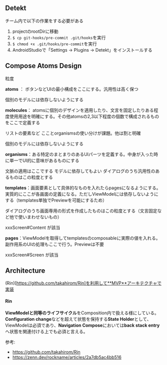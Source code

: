 ## Detekt

チーム内で以下の作業をする必要がある

1. projectのrootDirに移動
2. `$ cp git-hooks/pre-commit .git/hooks`を実行
3. `$ chmod +x .git/hooks/pre-commit`を実行
4. AndroidStudioで「Settings → Plugins → Detekt」をインストールする 

## Compose Atoms Design
粒度

**atoms** ： ボタンなどUIの最小構成をここにする。汎用性は高く保つ

個別のモデルには依存しないようにする


**molecules**： atomsに個別のデザインを適用したり、文言を固定したりある程度使用用途を明確にする。その他atomsの2,3以下程度の個数で構成されるものをここで定義する

リストの要素など
こことorganismsの使い分けが課題。他は割と明確

個別のモデルには依存しないようにする




**organisms**：ある特定のまとまりのあるUIパーツを定義する。中身が入った時に単一でUI的に意味があるものにする

文脈の適用はここでする
モデルに依存してもよい
ダイアログのうち汎用性のあるものはこの粒度とする


**templates**：画面要素として具体的なものを入れたらpagesになるようにする。実質的にここが各画面の定義になる。ただしViewModelには依存しないようにする（templates単独でPreviewを可能にするため）

ダイアログのうち画面専用の形式を作成したものはこの粒度とする（文言固定など他で使いまわせないもの）

xxxScreen#Content が該当


**pages**：ViewModelを取得してtemplatesのcomposableに実際の値を入れる。副作用系のUIの処理もここで行う。Previewは不要


xxxScreen#Screen が該当

## Architecture
(Rin)[https://github.com/takahirom/Rin]を利用して**MVP**アーキテクチャで実装

#### Rin
**ViewModelと同等のライフサイクル**をComposition内で扱える様にしている。<br>
**Configuration change**などを超えて状態を保持する**State Holder**として、ViewModelは必須であり、**Navigation Compose**においては**back stack entry**へ状態を関連付ける上でも必須と言える。



参考:
- https://github.com/takahirom/Rin
- https://zenn.dev/rockname/articles/2a7db5ac4bb516
